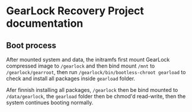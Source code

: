 # GearLock Recovery Project documentation

## Boot process

After mounted system and data, the initramfs first mount GearLock compressed
image to `/gearlock` and then bind mount `/mnt` to `/gearlock/gearroot`, then run
`/gearlock/bin/bootless-chroot gearload` to check and install all packages inside
`gearload` folder.

Afer finnish installing all packages, `/gearlock` then be bind mounted to
`/data/gearlock`, the `gearload` folder then be chmod\'d read-write, then the system
continues booting normally.
